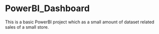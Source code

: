 # PowerBI_Dashboard
This is a basic PowerBI project which as a small amount of dataset related sales of a small store.
